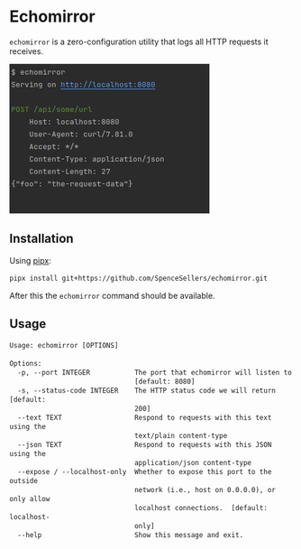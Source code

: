 # Echomirror
`echomirror` is a zero-configuration utility that logs all HTTP requests it receives.

![Example usage of echomirror](docs/assets/example.png)

## Installation
Using [pipx](https://github.com/pypa/pipx):
```bash
pipx install git+https://github.com/SpenceSellers/echomirror.git
```

After this the `echomirror` command should be available.
## Usage

```
Usage: echomirror [OPTIONS]

Options:
  -p, --port INTEGER           The port that echomirror will listen to
                               [default: 8080]
  -s, --status-code INTEGER    The HTTP status code we will return  [default:
                               200]
  --text TEXT                  Respond to requests with this text using the
                               text/plain content-type
  --json TEXT                  Respond to requests with this JSON using the
                               application/json content-type
  --expose / --localhost-only  Whether to expose this port to the outside
                               network (i.e., host on 0.0.0.0), or only allow
                               localhost connections.  [default: localhost-
                               only]
  --help                       Show this message and exit.
```

